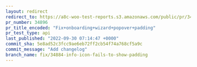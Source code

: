 ```yaml
---
layout: redirect
redirect_to: https://a8c-woo-test-reports.s3.amazonaws.com/public/pr/34896/api/index.html
pr_number: 34896
pr_title_encoded: "Fix+onboarding+wizard+popover+padding"
pr_test_type: api
last_published: "2022-09-30 07:14:47 +0000"
commit_sha: 5e8ad52c3fcc9ae6eb72ff2cb54f74a768cf5a9c
commit_message: "Add changelog"
branch_name: fix/34884-info-icon-fails-to-show-padding
---
```

